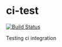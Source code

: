 ci-test
=======

[![Build Status](https://travis-ci.org/dharmeshkakadia/ci-test.svg?branch=master)](https://travis-ci.org/dharmeshkakadia/ci-test)

Testing ci integration
